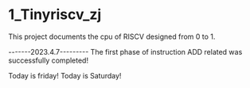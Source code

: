 # 1_Tinyriscv_zj

This project documents the cpu of RISCV designed from 0 to 1.

-------2023.4.7---------
The first phase of instruction ADD related was successfully completed!

Today is friday!
Today is Saturday!

